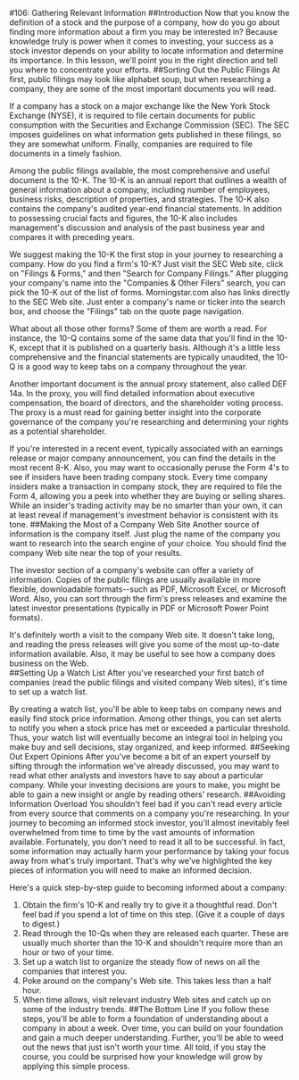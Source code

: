 #106: Gathering Relevant Information
##Introduction
Now that you know the definition of a stock and the purpose of a company, how do you go about finding more information 
about a firm you may be interested in? Because knowledge truly is power when it comes to investing, your success as a 
stock investor depends on your ability to locate information and determine its importance. In this lesson, we'll point 
you in the right direction and tell you where to concentrate your efforts.
##Sorting Out the Public Filings
At first, public filings may look like alphabet soup, but when researching a company, they are some of the most important 
documents you will read.

If a company has a stock on a major exchange like the New York Stock Exchange (NYSE), it is required to file certain 
documents for public consumption with the Securities and Exchange Commission (SEC). The SEC imposes guidelines on what 
information gets published in these filings, so they are somewhat uniform. Finally, companies are required to file 
documents in a timely fashion.

Among the public filings available, the most comprehensive and useful document is the 10-K. The 10-K is an annual 
report that outlines a wealth of general information about a company, including number of employees, business risks, 
description of properties, and strategies. The 10-K also contains the company's audited year-end financial statements. 
In addition to possessing crucial facts and figures, the 10-K also includes management's discussion and analysis of the 
past business year and compares it with preceding years.

We suggest making the 10-K the first stop in your journey to researching a company. How do you find a firm's 10-K? 
Just visit the SEC Web site, click on "Filings & Forms," and then "Search for Company Filings." After plugging your 
company's name into the "Companies & Other Filers" search, you can pick the 10-K out of the list of forms. 
Morningstar.com also has links directly to the SEC Web site. Just enter a company's name or ticker into the search box, 
and choose the "Filings" tab on the quote page navigation. 

What about all those other forms? Some of them are worth a read. For instance, the 10-Q contains some of the same data 
that you'll find in the 10-K, except that it is published on a quarterly basis. Although it's a little less comprehensive 
and the financial statements are typically unaudited, the 10-Q is a good way to keep tabs on a company throughout the year.

Another important document is the annual proxy statement, also called DEF 14a. In the proxy, you will find detailed 
information about executive compensation, the board of directors, and the shareholder voting process. The proxy is a 
must read for gaining better insight into the corporate governance of the company you're researching and determining 
your rights as a potential shareholder.

If you're interested in a recent event, typically associated with an earnings release or major company announcement, 
you can find the details in the most recent 8-K. Also, you may want to occasionally peruse the Form 4's to see if 
insiders have been trading company stock. Every time company insiders make a transaction in company stock, they are 
required to file the Form 4, allowing you a peek into whether they are buying or selling shares. While an insider's 
trading activity may be no smarter than your own, it can at least reveal if management's investment behavior is 
consistent with its tone. 
##Making the Most of a Company Web Site
Another source of information is the company itself. Just plug the name of the company you want to research into the 
search engine of your choice. You should find the company Web site near the top of your results.

The investor section of a company's website can offer a variety of information. Copies of the public filings are 
usually available in more flexible, downloadable formats--such as PDF, Microsoft Excel, or Microsoft Word. Also, 
you can sort through the firm's press releases and examine the latest investor presentations (typically in PDF or 
Microsoft Power Point formats).

It's definitely worth a visit to the company Web site. It doesn't take long, and reading the press releases will 
give you some of the most up-to-date information available. Also, it may be useful to see how a company does business 
on the Web.  
##Setting Up a Watch List
After you've researched your first batch of companies (read the public filings and visited company Web sites), 
it's time to set up a watch list.

By creating a watch list, you'll be able to keep tabs on company news and easily find stock price information. 
Among other things, you can set alerts to notify you when a stock price has met or exceeded a particular threshold. 
Thus, your watch list will eventually become an integral tool in helping you make buy and sell decisions, stay 
organized, and keep informed.
##Seeking Out Expert Opinions
After you've become a bit of an expert yourself by sifting through the information we've already discussed, you 
may want to read what other analysts and investors have to say about a particular company. While your investing 
decisions are yours to make, you might be able to gain a new insight or angle by reading others' research. 
##Avoiding Information Overload
You shouldn't feel bad if you can't read every article from every source that comments on a company you're researching. In 
your journey to becoming an informed stock investor, you'll almost inevitably feel overwhelmed from time to time by the 
vast amounts of information available. Fortunately, you don't need to read it all to be successful. In fact, some 
information may actually harm your performance by taking your focus away from what's truly important. That's why 
we've highlighted the key pieces of information you will need to make an informed decision.

Here's a quick step-by-step guide to becoming informed about a company:
1. Obtain the firm's 10-K and really try to give it a thoughtful read. Don't feel bad if you spend a lot of time on 
this step. (Give it a couple of days to digest.)
2. Read through the 10-Qs when they are released each quarter. These are usually much shorter than the 10-K and 
shouldn't require more than an hour or two of your time.
3. Set up a watch list to organize the steady flow of news on all the companies that interest you.
4. Poke around on the company's Web site. This takes less than a half hour.
5. When time allows, visit relevant industry Web sites and catch up on  some of the industry trends.
##The Bottom Line
If you follow these steps, you'll be able to form a foundation of understanding about a company in about a week. Over 
time, you can build on your foundation and gain a much deeper understanding. Further, you'll be able to weed out the 
news that just isn't worth your time. All told, if you stay the course, you could be surprised how your knowledge will 
grow by applying this simple process.
